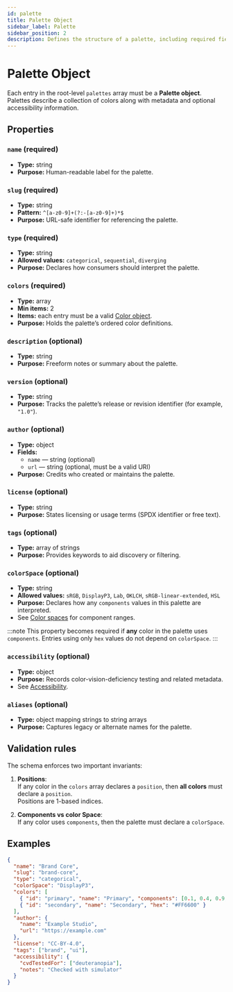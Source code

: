 ```yaml
---
id: palette
title: Palette Object
sidebar_label: Palette
sidebar_position: 2
description: Defines the structure of a palette, including required fields, optional metadata, color definitions, and constraints.
---
```


# Palette Object

Each entry in the root-level `palettes` array must be a **Palette object**.  
Palettes describe a collection of colors along with metadata and optional accessibility information.

## Properties

### `name` (required)

- **Type:** string
- **Purpose:** Human-readable label for the palette.

### `slug` (required)

- **Type:** string
- **Pattern:** `^[a-z0-9]+(?:-[a-z0-9]+)*$`
- **Purpose:** URL-safe identifier for referencing the palette.

### `type` (required)

- **Type:** string
- **Allowed values:** `categorical`, `sequential`, `diverging`
- **Purpose:** Declares how consumers should interpret the palette.

### `colors` (required)

- **Type:** array
- **Min items:** 2
- **Items:** each entry must be a valid [Color object](./color.md).
- **Purpose:** Holds the palette’s ordered color definitions.

### `description` (optional)

- **Type:** string
- **Purpose:** Freeform notes or summary about the palette.

### `version` (optional)

- **Type:** string
- **Purpose:** Tracks the palette’s release or revision identifier (for example, `"1.0"`).

### `author` (optional)

- **Type:** object
- **Fields:**
  - `name` — string (optional)
  - `url` — string (optional, must be a valid URI)
- **Purpose:** Credits who created or maintains the palette.

### `license` (optional)

- **Type:** string
- **Purpose:** States licensing or usage terms (SPDX identifier or free text).

### `tags` (optional)

- **Type:** array of strings
- **Purpose:** Provides keywords to aid discovery or filtering.

### `colorSpace` (optional)

- **Type:** string
- **Allowed values:** `sRGB`, `DisplayP3`, `Lab`, `OKLCH`, `sRGB-linear-extended`, `HSL`
- **Purpose:** Declares how any `components` values in this palette are interpreted.
- See [Color spaces](./color-spaces.md) for component ranges.

:::note
This property becomes required if **any** color in the palette uses `components`.
Entries using only `hex` values do not depend on `colorSpace`.
:::

### `accessibility` (optional)

- **Type:** object
- **Purpose:** Records color-vision-deficiency testing and related metadata.
- See [Accessibility](./accessibility).

### `aliases` (optional)

- **Type:** object mapping strings to string arrays
- **Purpose:** Captures legacy or alternate names for the palette.

## Validation rules

The schema enforces two important invariants:

1. **Positions**:  
   If any color in the `colors` array declares a `position`, then **all colors** must declare a `position`.  
   Positions are 1-based indices.

2. **Components vs color Space**:  
   If any color uses `components`, then the palette must declare a `colorSpace`.

## Examples

```json
{
  "name": "Brand Core",
  "slug": "brand-core",
  "type": "categorical",
  "colorSpace": "DisplayP3",
  "colors": [
    { "id": "primary", "name": "Primary", "components": [0.1, 0.4, 0.9, 1.0] },
    { "id": "secondary", "name": "Secondary", "hex": "#FF6600" }
  ],
  "author": {
    "name": "Example Studio",
    "url": "https://example.com"
  },
  "license": "CC-BY-4.0",
  "tags": ["brand", "ui"],
  "accessibility": {
    "cvdTestedFor": ["deuteranopia"],
    "notes": "Checked with simulator"
  }
}
```
